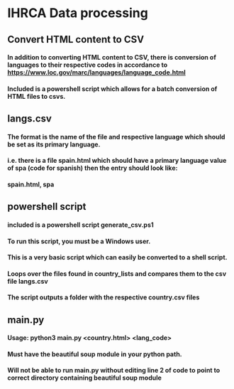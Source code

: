 # IHRCA Data processing
## Convert HTML content to CSV
#### In addition to converting HTML content to CSV, there is conversion of languages to their respective codes in accordance to https://www.loc.gov/marc/languages/language_code.html

#### Included is a powershell script which allows for a batch conversion of HTML files to csvs.
## langs.csv
#### The format is the name of the file and respective language which should be set as its primary language. 
#### i.e. there is a file spain.html which should have a primary language value of spa (code for spanish) then the entry should look like: 
#### spain.html, spa

## powershell script
#### included is a powershell script generate_csv.ps1
#### To run this script, you must be a Windows user. 
#### This is a very basic script which can easily be converted to a shell script.
#### Loops over the files found in country_lists and compares them to the csv file langs.csv
#### The script outputs a folder with the respective country.csv files

## main.py
#### Usage: python3 main.py <country.html> <lang_code>
#### Must have the beautiful soup module in your python path.
#### Will not be able to run main.py without editing line 2 of code to point to correct directory containing beautiful soup module
